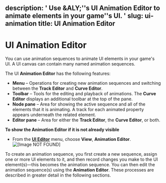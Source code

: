 description: ' Use &ALY;''s UI Animation Editor to animate elements in your game''s
  UI. '
slug: ui-animation
title: UI Animation Editor
---
# UI Animation Editor<a name="ui-animation"></a>

You can use animation sequences to animate UI elements in your game's UI\. A UI canvas can contain many named animation sequences\.

The UI **Animation Editor** has the following features:
+ **Menu** – Operations for creating new animation sequences and switching between the **Track Editor** and **Curve Editor**\.
+ **Toolbar** – Tools for the editing and playback of animations\. The **Curve Editor** displays an additional toolbar at the top of the pane\.
+ **Node pane** – Area for showing the active sequence and all of the elements that it is animating\. A track for each animated property appears underneath the related element\.
+ **Editor pane** – Area for either the **Track Editor**, the **Curve Editor**, or both\.

**To show the **Animation Editor** if it is not already visible**
+ From the [**UI Editor**](ui-editor-using.md) menu, choose **View**, **Animation Editor**\.  
![\[Image NOT FOUND\]](/images/userguide/ui-animation-window.png)

To create an animation sequence, you first create a new sequence, assign one or more UI elements to it, and then record changes you make to the UI element\(s\)—this becomes the animation sequence\. You can then edit the animation sequence\(s\) using the **Animation Editor**\. These processes are described in greater detail in the following sections\.